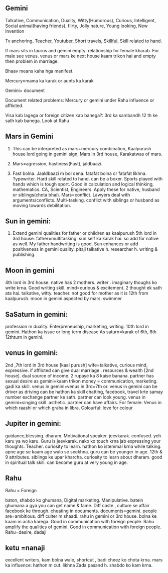 ## Gemini 

Talkative, Communication, Duality, Witty(Humorous), Curious, Intelligent, Social animal(having friends), flirty, Jolly nature, Young looking, New Invention

Tv anchoring, Teacher, Youtuber, Short travels, Skillful, Skill related to hand.

If mars sits in taurus and gemini empty: relationship for female kharab. For male see venus.
venus or mars ke next house kaam trikon hai and empty then problem in marriage.

Bhaav means kaha hga manifest.

Mercury=mama ka karak or aunts ka karak

Gemini= document

Document related problems: Mercury or gemini under Rahu influence or afflicted.

Visa kab lagega or foreign citizen kab banega?: 3rd ka sambandh 12 th ke sath kab banega.
Look at Rahu

## Mars in Gemini

1. This can be interpreted as mars+mercury combination, Kaalpurush house lord going in gemini sign, Mars in 3rd house, Karakatwas of mars.
   
2. Mars=agression, hastiness(Fast), jaldbaazi.

3.  Fast bolna.  Jaaldbaazi m bol dena. fatafat bolna or fatafat likhna. Typewriter. Hard skill related to hand. can be a boxer. Sports played with hands which
   is tough sport. Good in calculation and logical thinking, mathematics. CA, Scientist, Engineers.
   Apply these for native, husband or siblings(chota bhai). Mars=conflict. Lawyers deal with arguments/conflicts.  Multi-tasking. conflict with siblings or husband as
   moving towards debilitation.

## Sun in gemini:

1. Extend gemini qualities for father or children as kaalpurush 5th lord in 3rd house. father=multitasking. sun self ka karak hai. so add for native as well.
   My father handwriting is good. Sun enhances or add positiveness in gemini quality. pitaji talkative h. researcher h. writing & publishing.

## Moon in gemini
4th lord in 3rd house. native has 2 mothers. writer . imaginary thoughs ko write krna. Good writing skill.
mind=curious & excitement. 2 thought ek sath ata hai. talkative, witty. teacher. not good for mother as it is 12th from kaalpurush.
moon in gemini aspected by mars: swimmer


## SaSaturn in gemini: 
profession m duality. Enterpreneuship, marketing, writing. 10th lord in gemini. Hathon ka issue or long term disease
As saturn=karak of 6th, 8th 12thturn in gemini. 


 ## venus in gemini:
2nd ,7th lord in 3rd house [kaal purush]
wife=talkative, curious mind, expressive. if afflicted can give dual marriage . 
resources & wealth [2nd house]. dual source of income. 2 rupaye ka 8 kaise banana. 
partner has sexual desire as gemini=kaam trikon
money = communication, marketing. gadi ka skill. venus in gemini=venus in 3rd=7th or. venus in gemini can be driver as driving can be hathon ka skill
chatting, facebook, travel krte samay number exchange partner ke sath.  partner can look young. venus in gemini=singing skill. 
asthetic. partner can have affairs. 
For female: Venus in which raashi or which graha in libra.
Colourful: love for colour

## Jupiter in gemini:

guidance,blessing. dharam. Motivational speaker. jeevkarak. confused. yeh karu ya wo karu. Guru is jeevkarak.
nako ko touch krna jab expressing your thoughts. Teacher. curiosity to learn. hathon ko istemmal krna while talking.
apne age se kaam age walo se seekhna. 
guru can be younger in age. 12th & 9 attributes. siblings ke upar kharcha.
curiosity to learn about dharam.
good in spiritual talk
skill: can become guru at very  young in age.
 
## Rahu
Rahu = Foreign

baton, shabdo ko ghumana, Digital marketing. 
Manipulative. batein ghumana a gya you can get name & fame. Diff caste , culture se affair facebook ke through.
cheating in documents. documents=gemini.
people are=ambitious. diff culter m shaadi. rahu in gemini or 3rd house. bolna ke kaam m acha karega.
Good in communication with foreign people.
Rahu amplify the qualities of gemini.
Good in communication with foreign people. Rahu=desire, dadaji

## ketu =nanaji

excellent writers, kam bolna wale, shortcut , badi cheez ko chota krna. mars ka influence: hathon m cut. likhna Zada pasand h. shabdo ko kam krna. 


    
